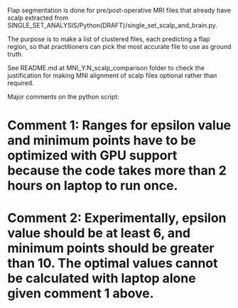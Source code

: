 Flap segmentation is done for pre/post-operative MRI files that already have scalp extracted from SINGLE_SET_ANALYSIS/Python(DRAFT)/single_set_scalp_and_brain.py.

The purpose is to make a list of clustered files, each predicting a flap region, so that practitioners can pick the most accurate file to use as ground truth.

See README.md at MNI_Y:N_scalp_comparison folder to check the justification for making MNI alignment of scalp files optional rather than required.

Major comments on the python script:

# Comment 1: Ranges for epsilon value and minimum points have to be optimized with GPU support because the code takes more than 2 hours on laptop to run once.

# Comment 2: Experimentally, epsilon value should be at least 6, and minimum points should be greater than 10. The optimal values cannot be calculated with laptop alone given comment 1 above. 

